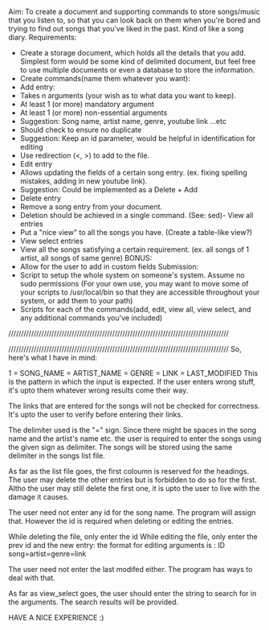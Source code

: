 Aim:
To create a document and supporting commands to store songs/music that you listen to, so
that you can look back on them when you're bored and trying to find out songs that you've liked
in the past. Kind of like a song diary.
Requirements:
- Create a storage document, which holds all the details that you add. Simplest form would be
some kind of delimited document, but feel free to use multiple documents or even a database to
store the information.
- Create commands(name them whatever you want):
- Add entry:
- Takes n arguments (your wish as to what data you want to keep).
- At least 1 (or more) mandatory argument
- At least 1 (or more) non-essential arguments
- Suggestion: Song name, artist name, genre, youtube link ...etc
- Should check to ensure no duplicate
- Suggestion: Keep an id parameter, would be helpful in identification for editing
- Use redirection (<, >) to add to the file.
- Edit entry
- Allows updating the fields of a certain song entry. (ex. fixing spelling mistakes, adding in
new youtube link).
- Suggestion: Could be implemented as a Delete + Add
- Delete entry
- Remove a song entry from your document.
- Deletion should be achieved in a single command. (See: sed)- View all entries
- Put a "nice view" to all the songs you have. (Create a table-like view?)
- View select entries
- View all the songs satisfying a certain requirement. (ex. all songs of 1 artist, all songs of
same genre)
BONUS:
- Allow for the user to add in custom fields
Submission:
- Script to setup the whole system on someone's system. Assume no sudo permissions (For
your own use, you may want to move some of your scripts to /usr/local/bin so that they are
accessible throughout your system, or add them to your path)
- Scripts for each of the commands(add, edit, view all, view select, and any additional
commands you've included)

///////////////////////////////////////////////////////////////////////////////////////

///////////////////////////////////////////////////////////////////////////////////////
So, here's what I have in mind:


1 = SONG_NAME = ARTIST_NAME = GENRE = LINK = LAST_MODIFIED
This is the pattern in which the input is expected. If the user enters wrong stuff, it's upto them
whatever wrong results come their way.

The links that are entered for the songs will not be checked for correctness. It's upto the user to verify before
entering their links.

The delimiter used is the "=" sign. Since there might be spaces in the song name and the artist's name etc.  the user is required to enter the songs using the given sign as delimiter. The songs will be stored using the same delimiter in the songs list file.

As far as the list file goes, the first coloumn is reserved for the headings. The user may delete the  other
entries but is forbidden to do so for the first. Altho the user may still delete the first one,  it is upto the user to live with the damage it causes.

The user need not enter any id for the song name. The program will assign that. However the id is required when deleting or editing the entries.

While deleting the file, only enter the id
While editing the file, only enter the prev id and the new entry:
    the format for editing arguments is :
        ID song=artist=genre=link 

The user need not enter the last modifed  either. The program has ways to deal with that.

As far as view_select goes, the user should enter the string to search for in the arguments.
The search results will be provided.

HAVE A NICE EXPERIENCE :)